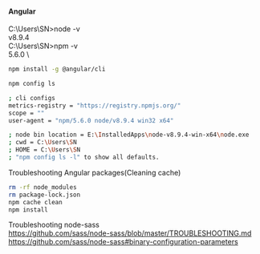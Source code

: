 
#### Angular

C:\Users\SN>node -v \
v8.9.4
\
C:\Users\SN>npm -v \
5.6.0 
\

```sh
npm install -g @angular/cli
```

```sh
npm config ls

; cli configs
metrics-registry = "https://registry.npmjs.org/"
scope = ""
user-agent = "npm/5.6.0 node/v8.9.4 win32 x64"

; node bin location = E:\InstalledApps\node-v8.9.4-win-x64\node.exe
; cwd = C:\Users\SN
; HOME = C:\Users\SN
; "npm config ls -l" to show all defaults.

```

Troubleshooting Angular packages(Cleaning cache)
```sh
rm -rf node_modules
rm package-lock.json
npm cache clean
npm install
```

Troubleshooting node-sass \
https://github.com/sass/node-sass/blob/master/TROUBLESHOOTING.md \
https://github.com/sass/node-sass#binary-configuration-parameters


